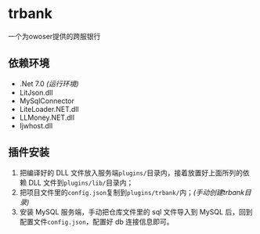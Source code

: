 # trbank

一个为owoser提供的跨服银行

## 依赖环境

- .Net 7.0 *(运行环境)*
- LitJson.dll
- MySqlConnector
- LiteLoader.NET.dll
- LLMoney.NET.dll
- Ijwhost.dll

## 插件安装

1. 把编译好的 DLL 文件放入服务端`plugins/`目录内，接着放置好上面所列的依赖 DLL 文件到`plugins/lib/`目录内；
2. 把项目文件里的`config.json`复制到`plugins/trbank/`内；*(手动创建trbank目录)*
3. 安装 MySQL 服务端，手动把仓库文件里的 sql 文件导入到 MySQL 后，回到配置文件`config.json`，配置好 db 连接信息即可。
